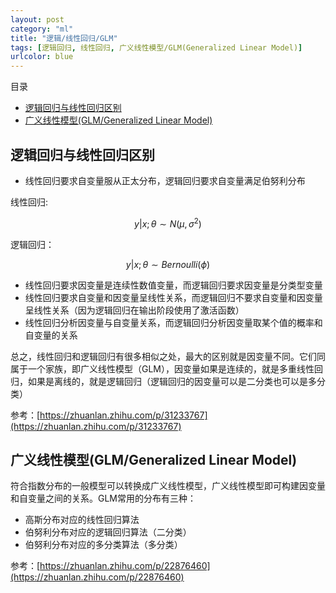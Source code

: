 ```yaml
---
layout: post
category: "ml"
title: "逻辑/线性回归/GLM"
tags: [逻辑回归, 线性回归, 广义线性模型/GLM(Generalized Linear Model)]
urlcolor: blue
---
```


目录

<!-- TOC -->

- [逻辑回归与线性回归区别](#逻辑线性回归区别)
- [广义线性模型(GLM/Generalized Linear Model)](#广义线性模型)

<!-- /TOC -->

## 逻辑回归与线性回归区别

+ 线性回归要求自变量服从正太分布，逻辑回归要求自变量满足伯努利分布

线性回归:

$$y|x;θ\sim Ν(µ, σ^2)$$

逻辑回归：

$$y|x;θ\sim Bernoulli(\phi)$$

+ 线性回归要求因变量是连续性数值变量，而逻辑回归要求因变量是分类型变量
+ 线性回归要求自变量和因变量呈线性关系，而逻辑回归不要求自变量和因变量呈线性关系（因为逻辑回归在输出阶段使用了激活函数）
+ 线性回归分析因变量与自变量关系，而逻辑回归分析因变量取某个值的概率和自变量的关系

总之，线性回归和逻辑回归有很多相似之处，最大的区别就是因变量不同。它们同属于一个家族，即广义线性模型（GLM），因变量如果是连续的，就是多重线性回归，如果是离线的，就是逻辑回归（逻辑回归的因变量可以是二分类也可以是多分类）

参考：[https://zhuanlan.zhihu.com/p/31233767](https://zhuanlan.zhihu.com/p/31233767)

## 广义线性模型(GLM/Generalized Linear Model)

符合指数分布的一般模型可以转换成广义线性模型，广义线性模型即可构建因变量和自变量之间的关系。GLM常用的分布有三种：

+ 高斯分布对应的线性回归算法
+ 伯努利分布对应的逻辑回归算法（二分类）
+ 伯努利分布对应的多分类算法（多分类）

参考：[https://zhuanlan.zhihu.com/p/22876460](https://zhuanlan.zhihu.com/p/22876460)

